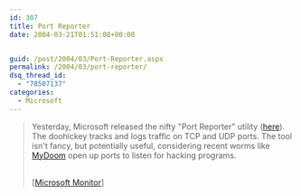 ```yaml
---
id: 307
title: Port Reporter
date: 2004-03-21T01:51:08+00:00


guid: /post/2004/03/Port-Reporter.aspx
permalink: /2004/03/port-reporter/
dsq_thread_id:
  - "78507137"
categories:
  - Microsoft
---
```

<body xmlns="http://www.w3.org/1999/xhtml">
    <div class="Section1">
        <blockquote style='margin-top:5.0pt;margin-bottom:5.0pt'> 
        <p>
            Yesterday, Microsoft released the nifty "Port Reporter" utility (<a href="http://www.microsoft.com/downloads/details.aspx?FamilyID=69ba779b-bae9-4243-b9d6-63e62b4bcd2e&amp;DisplayLang=en" title="http://www.microsoft.com/downloads/details.aspx?FamilyID=69ba779b-bae9-4243-b9d6-63e62b4bcd2e&amp;DisplayLang=en">here</a>).
            The doohickey tracks and logs traffic on TCP and UDP ports. The tool isn't fancy,
            but potentially useful, considering recent worms like <a href="http://www.microsoftmonitor.com/archives/002224.html" title="http://www.microsoftmonitor.com/archives/002224.html">MyDoom</a> open
            up ports to listen for hacking programs.
        </p>
        <p class="MsoNormal">
            <br />
            [<a href="http://www.microsoftmonitor.com/archives/002494.html">Microsoft Monitor</a>]
        </p>
        </blockquote>
    </div>
</body>